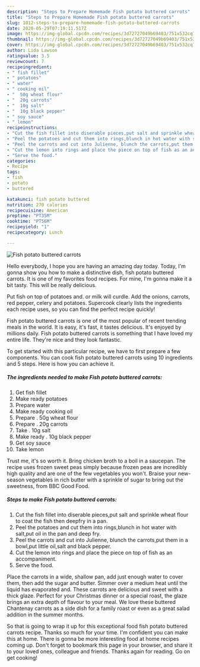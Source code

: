 ```yaml
---
description: "Steps to Prepare Homemade Fish potato buttered carrots"
title: "Steps to Prepare Homemade Fish potato buttered carrots"
slug: 1012-steps-to-prepare-homemade-fish-potato-buttered-carrots
date: 2020-05-29T07:19:11.517Z
image: https://img-global.cpcdn.com/recipes/3d72727049b69403/751x532cq70/fish-potato-buttered-carrots-recipe-main-photo.jpg
thumbnail: https://img-global.cpcdn.com/recipes/3d72727049b69403/751x532cq70/fish-potato-buttered-carrots-recipe-main-photo.jpg
cover: https://img-global.cpcdn.com/recipes/3d72727049b69403/751x532cq70/fish-potato-buttered-carrots-recipe-main-photo.jpg
author: Lida Lawson
ratingvalue: 3.5
reviewcount: 7
recipeingredient:
- " fish fillet"
- " potatoes"
- " water"
- " cooking oil"
- "  50g wheat flour"
- "  20g carrots"
- "  10g salt"
- "  10g black pepper"
- " soy sauce"
- " lemon"
recipeinstructions:
- "Cut the fish fillet into diserable pieces,put salt and sprinkle wheat flour to coat the fish then deepfry in a pan."
- "Peel the potatoes and cut them into rings,blunch in hot water with salt,put oil in the pan and deep fry."
- "Peel the carrots and cut into Julienne, blunch the carrots,put them in a bowl,put little oil,salt and black pepper."
- "Cut the lemon into rings and place the piece on top of fish as an accompaniment."
- "Serve the food."
categories:
- Recipe
tags:
- fish
- potato
- buttered

katakunci: fish potato buttered 
nutrition: 270 calories
recipecuisine: American
preptime: "PT35M"
cooktime: "PT56M"
recipeyield: "1"
recipecategory: Lunch

---
```



![Fish potato buttered carrots](https://img-global.cpcdn.com/recipes/3d72727049b69403/751x532cq70/fish-potato-buttered-carrots-recipe-main-photo.jpg)

Hello everybody, I hope you are having an amazing day today. Today, I'm gonna show you how to make a distinctive dish, fish potato buttered carrots. It is one of my favorites food recipes. For mine, I'm gonna make it a bit tasty. This will be really delicious.

Put fish on top of potatoes and. or milk will curdle. Add the onions, carrots, red pepper, celery and potatoes. Supercook clearly lists the ingredients each recipe uses, so you can find the perfect recipe quickly!

Fish potato buttered carrots is one of the most popular of recent trending meals in the world. It is easy, it's fast, it tastes delicious. It's enjoyed by millions daily. Fish potato buttered carrots is something that I have loved my entire life. They're nice and they look fantastic.


To get started with this particular recipe, we have to first prepare a few components. You can cook fish potato buttered carrots using 10 ingredients and 5 steps. Here is how you can achieve it.

<!--inarticleads1-->

##### The ingredients needed to make Fish potato buttered carrots:

1. Get  fish fillet
1. Make ready  potatoes
1. Prepare  water
1. Make ready  cooking oil
1. Prepare  . 50g wheat flour
1. Prepare  . 20g carrots
1. Take  . 10g salt
1. Make ready  . 10g black pepper
1. Get  soy sauce
1. Take  lemon


Trust me, it&#39;s so worth it. Bring chicken broth to a boil in a saucepan. The recipe uses frozen sweet peas simply because frozen peas are incredibly high quality and are one of the few vegetables you won&#39;t. Braise your new-season vegetables in rich butter with a sprinkle of sugar to bring out the sweetness, from BBC Good Food. 

<!--inarticleads2-->

##### Steps to make Fish potato buttered carrots:

1. Cut the fish fillet into diserable pieces,put salt and sprinkle wheat flour to coat the fish then deepfry in a pan.
1. Peel the potatoes and cut them into rings,blunch in hot water with salt,put oil in the pan and deep fry.
1. Peel the carrots and cut into Julienne, blunch the carrots,put them in a bowl,put little oil,salt and black pepper.
1. Cut the lemon into rings and place the piece on top of fish as an accompaniment.
1. Serve the food.


Place the carrots in a wide, shallow pan, add just enough water to cover them, then add the sugar and butter. Simmer over a medium heat until the liquid has evaporated and. These carrots are delicious and sweet with a thick glaze. Perfect for your Christmas dinner or a special roast, the glaze brings an extra depth of flavour to your meal. We love these buttered Chantenay carrots as a side dish for a family roast or even as a great salad addition in the summer months. 

So that is going to wrap it up for this exceptional food fish potato buttered carrots recipe. Thanks so much for your time. I'm confident you can make this at home. There is gonna be more interesting food at home recipes coming up. Don't forget to bookmark this page in your browser, and share it to your loved ones, colleague and friends. Thanks again for reading. Go on get cooking!
